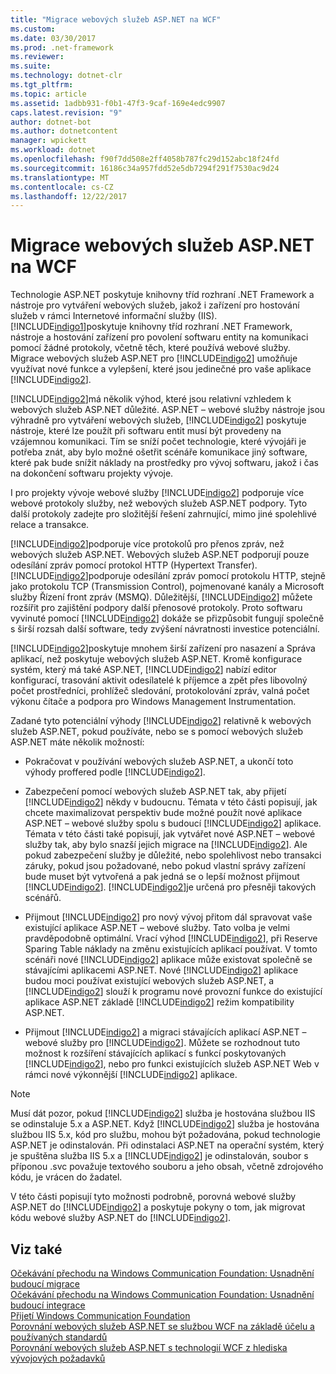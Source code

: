 ```yaml
---
title: "Migrace webových služeb ASP.NET na WCF"
ms.custom: 
ms.date: 03/30/2017
ms.prod: .net-framework
ms.reviewer: 
ms.suite: 
ms.technology: dotnet-clr
ms.tgt_pltfrm: 
ms.topic: article
ms.assetid: 1adbb931-f0b1-47f3-9caf-169e4edc9907
caps.latest.revision: "9"
author: dotnet-bot
ms.author: dotnetcontent
manager: wpickett
ms.workload: dotnet
ms.openlocfilehash: f90f7dd508e2ff4058b787fc29d152abc18f24fd
ms.sourcegitcommit: 16186c34a957fdd52e5db7294f291f7530ac9d24
ms.translationtype: MT
ms.contentlocale: cs-CZ
ms.lasthandoff: 12/22/2017
---
```

# <a name="migrating-aspnet-web-services-to-wcf"></a>Migrace webových služeb ASP.NET na WCF
Technologie ASP.NET poskytuje knihovny tříd rozhraní .NET Framework a nástroje pro vytváření webových služeb, jakož i zařízení pro hostování služeb v rámci Internetové informační služby (IIS). [!INCLUDE[indigo1](../../../../includes/indigo1-md.md)]poskytuje knihovny tříd rozhraní .NET Framework, nástroje a hostování zařízení pro povolení softwaru entity na komunikaci pomocí žádné protokoly, včetně těch, které používá webové služby.  Migrace webových služeb ASP.NET pro [!INCLUDE[indigo2](../../../../includes/indigo2-md.md)] umožňuje využívat nové funkce a vylepšení, které jsou jedinečné pro vaše aplikace [!INCLUDE[indigo2](../../../../includes/indigo2-md.md)].  
  
 [!INCLUDE[indigo2](../../../../includes/indigo2-md.md)]má několik výhod, které jsou relativní vzhledem k webových služeb ASP.NET důležité. ASP.NET – webové služby nástroje jsou výhradně pro vytváření webových služeb, [!INCLUDE[indigo2](../../../../includes/indigo2-md.md)] poskytuje nástroje, které lze použít při softwaru entit musí být provedeny na vzájemnou komunikaci. Tím se sníží počet technologie, které vývojáři je potřeba znát, aby bylo možné ošetřit scénáře komunikace jiný software, které pak bude snížit náklady na prostředky pro vývoj softwaru, jakož i čas na dokončení softwaru projekty vývoje.  
  
 I pro projekty vývoje webové služby [!INCLUDE[indigo2](../../../../includes/indigo2-md.md)] podporuje více webové protokoly služby, než webových služeb ASP.NET podpory. Tyto další protokoly zadejte pro složitější řešení zahrnující, mimo jiné spolehlivé relace a transakce.  
  
 [!INCLUDE[indigo2](../../../../includes/indigo2-md.md)]podporuje více protokolů pro přenos zpráv, než webových služeb ASP.NET. Webových služeb ASP.NET podporují pouze odesílání zpráv pomocí protokol HTTP (Hypertext Transfer). [!INCLUDE[indigo2](../../../../includes/indigo2-md.md)]podporuje odesílání zpráv pomocí protokolu HTTP, stejně jako protokolu TCP (Transmission Control), pojmenované kanály a Microsoft služby Řízení front zpráv (MSMQ). Důležitější, [!INCLUDE[indigo2](../../../../includes/indigo2-md.md)] můžete rozšířit pro zajištění podpory další přenosové protokoly. Proto softwaru vyvinuté pomocí [!INCLUDE[indigo2](../../../../includes/indigo2-md.md)] dokáže se přizpůsobit fungují společně s širší rozsah další software, tedy zvýšení návratnosti investice potenciální.  
  
 [!INCLUDE[indigo2](../../../../includes/indigo2-md.md)]poskytuje mnohem širší zařízení pro nasazení a Správa aplikací, než poskytuje webových služeb ASP.NET. Kromě konfigurace systém, který má také ASP.NET, [!INCLUDE[indigo2](../../../../includes/indigo2-md.md)] nabízí editor konfigurací, trasování aktivit odesílatelé k příjemce a zpět přes libovolný počet prostředníci, prohlížeč sledování, protokolování zpráv, valná počet výkonu čítače a podpora pro Windows Management Instrumentation.  
  
 Zadané tyto potenciální výhody [!INCLUDE[indigo2](../../../../includes/indigo2-md.md)] relativně k webových služeb ASP.NET, pokud používáte, nebo se s pomocí webových služeb ASP.NET máte několik možností:  
  
-   Pokračovat v používání webových služeb ASP.NET, a ukončí toto výhody proffered podle [!INCLUDE[indigo2](../../../../includes/indigo2-md.md)].  
  
-   Zabezpečení pomocí webových služeb ASP.NET tak, aby přijetí [!INCLUDE[indigo2](../../../../includes/indigo2-md.md)] někdy v budoucnu. Témata v této části popisují, jak chcete maximalizovat perspektiv bude možné použít nové aplikace ASP.NET – webové služby spolu s budoucí [!INCLUDE[indigo2](../../../../includes/indigo2-md.md)] aplikace. Témata v této části také popisují, jak vytvářet nové ASP.NET – webové služby tak, aby bylo snazší jejich migrace na [!INCLUDE[indigo2](../../../../includes/indigo2-md.md)]. Ale pokud zabezpečení služby je důležité, nebo spolehlivost nebo transakci záruky, pokud jsou požadované, nebo pokud vlastní správy zařízení bude muset být vytvořená a pak jedná se o lepší možnost přijmout [!INCLUDE[indigo2](../../../../includes/indigo2-md.md)]. [!INCLUDE[indigo2](../../../../includes/indigo2-md.md)]je určená pro přesněji takových scénářů.  
  
-   Přijmout [!INCLUDE[indigo2](../../../../includes/indigo2-md.md)] pro nový vývoj přitom dál spravovat vaše existující aplikace ASP.NET – webové služby. Tato volba je velmi pravděpodobně optimální. Vrací výhod [!INCLUDE[indigo2](../../../../includes/indigo2-md.md)], při Reserve Sparing Table náklady na změnu existujících aplikací používat. V tomto scénáři nové [!INCLUDE[indigo2](../../../../includes/indigo2-md.md)] aplikace může existovat společně se stávajícími aplikacemi ASP.NET. Nové [!INCLUDE[indigo2](../../../../includes/indigo2-md.md)] aplikace budou moci používat existující webových služeb ASP.NET, a [!INCLUDE[indigo2](../../../../includes/indigo2-md.md)] slouží k programu nové provozní funkce do existující aplikace ASP.NET základě [!INCLUDE[indigo2](../../../../includes/indigo2-md.md)] režim kompatibility ASP.NET.  
  
-   Přijmout [!INCLUDE[indigo2](../../../../includes/indigo2-md.md)] a migraci stávajících aplikací ASP.NET – webové služby pro [!INCLUDE[indigo2](../../../../includes/indigo2-md.md)]. Můžete se rozhodnout tuto možnost k rozšíření stávajících aplikací s funkcí poskytovaných [!INCLUDE[indigo2](../../../../includes/indigo2-md.md)], nebo pro funkci existujících služeb ASP.NET Web v rámci nové výkonnější [!INCLUDE[indigo2](../../../../includes/indigo2-md.md)] aplikace.  
  
> [!NOTE]
>  Musí dát pozor, pokud [!INCLUDE[indigo2](../../../../includes/indigo2-md.md)] služba je hostována službou IIS se odinstaluje 5.x a ASP.NET. Když [!INCLUDE[indigo2](../../../../includes/indigo2-md.md)] služba je hostována službou IIS 5.x, kód pro službu, mohou být požadována, pokud technologie ASP.NET je odinstalován. Při odinstalaci ASP.NET na operační systém, který je spuštěna služba IIS 5.x a [!INCLUDE[indigo2](../../../../includes/indigo2-md.md)] je odinstalován, soubor s příponou .svc považuje textového souboru a jeho obsah, včetně zdrojového kódu, je vrácen do žadatel.  
  
 V této části popisují tyto možnosti podrobně, porovná webové služby ASP.NET do [!INCLUDE[indigo2](../../../../includes/indigo2-md.md)] a poskytuje pokyny o tom, jak migrovat kódu webové služby ASP.NET do [!INCLUDE[indigo2](../../../../includes/indigo2-md.md)].  
  
## <a name="see-also"></a>Viz také  
 [Očekávání přechodu na Windows Communication Foundation: Usnadnění budoucí migrace](../../../../docs/framework/wcf/feature-details/anticipating-adopting-wcf-migration.md)  
 [Očekávání přechodu na Windows Communication Foundation: Usnadnění budoucí integrace](../../../../docs/framework/wcf/feature-details/anticipating-adopting-the-wcf-easing-future-integration.md)  
 [Přijetí Windows Communication Foundation](../../../../docs/framework/wcf/feature-details/adopting-wcf.md)  
 [Porovnání webových služeb ASP.NET se službou WCF na základě účelu a používaných standardů](../../../../docs/framework/wcf/feature-details/comparing-aspnet-web-services-to-wcf-based-on-purpose-and-standards-used.md)  
 [Porovnání webových služeb ASP.NET s technologií WCF z hlediska vývojových požadavků](../../../../docs/framework/wcf/feature-details/comparing-aspnet-web-services-to-wcf-based-on-development.md)
